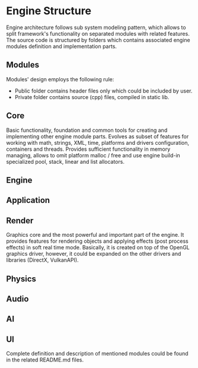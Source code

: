 # Engine Structure

Engine architecture follows sub system modeling pattern, which allows to split framework's functionality on 
separated modules with related features. The source code is structured by folders which contains associated
engine modules definition and implementation parts.  

## Modules

Modules' design employs the following rule: 

* Public folder contains header files only which could be included by user.  
* Private folder contains source (cpp) files, compiled in static lib.

## Core

Basic functionality, foundation and common tools for creating and implementing other engine module parts.
Evolves as subset of features for working with math, strings, XML, time, platforms and drivers configuration,
containers and threads. Provides sufficient functionality in memory managing, allows to omit platform malloc / free
and use engine build-in specialized pool, stack, linear and list allocators. 

## Engine

## Application

## Render

Graphics core and the most powerful and important part of the engine. 
It provides features for rendering objects and applying effects (post process effects) 
in soft real time mode. Basically, it is created on top of the OpenGL graphics driver, 
however, it could be expanded on the other drivers and libraries (DirectX, VulkanAPI). 

## Physics

## Audio

## AI

## UI

Complete definition and description of mentioned modules could be found in the related README.md files.
